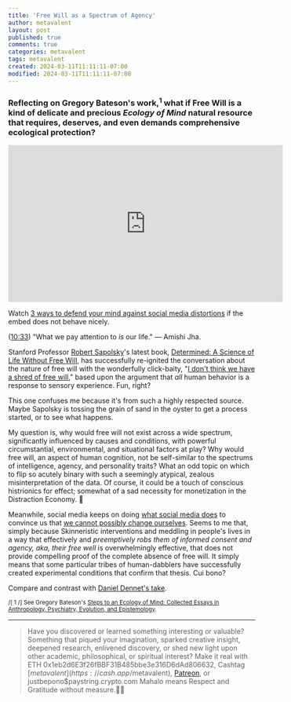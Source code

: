 ```yaml
---
title: 'Free Will as a Spectrum of Agency'
author: metavalent
layout: post
published: true
comments: true
categories: metavalent
tags: metavalent
created: 2024-03-11T11:11:11-07:00
modified: 2024-03-11T11:11:11-07:00
---
```


### Reflecting on Gregory Bateson's work,<sup>1</sup> what if Free Will is a kind of delicate and precious *Ecology of Mind* natural resource that requires, deserves, and even demands comprehensive ecological protection?

<!-- YouTube Player -->
<iframe id="ytplayer" type="text/html" class="center" loading=”lazy” width="560" height="320" src="https://www.youtube.com/embed/KuqSHi-yXAI" frameborder="0"></iframe>

Watch [3 ways to defend your mind against social media distortions](https://youtu.be/KuqSHi-yXAI) if the embed does not behave nicely.

([10:33](https://youtu.be/KuqSHi-yXAI?t=10m33s)) "What we pay attention to *is* our life." &mdash; Amishi Jha.

Stanford Professor [Robert Sapolsky](https://profiles.stanford.edu/robert-sapolsky?tab=publications)'s latest book, [Determined: A Science of Life Without Free Will](https://en.wikipedia.org/wiki/Determined:_A_Science_of_Life_Without_Free_Will), has successfully re-ignited the conversation about the nature of free will with the wonderfully click-baity, "[I don't think we have a shred of free will](https://youtu.be/RI3JCq9-bbM?t=13)," based upon the argument that *all* human behavior is a response to sensory experience. Fun, right?

This one confuses me because it's from such a highly respected source. Maybe Sapolsky is tossing the grain of sand in the oyster to get a process started, or to see what happens.

My question is, why would free will not exist across a wide spectrum, significantly influenced by causes and conditions, with powerful circumstantial, environmental, and situational factors at play? Why would free will, an aspect of human cognition, not be self-similar to the spectrums of intelligence, agency, and personality traits? What an odd topic on which to flip so acutely binary with such a seemingly atypical, zealous misinterpretation of the data. Of course, it could be a touch of conscious histrionics for effect; somewhat of a sad necessity for monetization in the Distraction Economy. 🤷

Meanwhile, social media keeps on doing [what social media does](https://youtu.be/KuqSHi-yXAI?t=821) to convince us that [we cannot possibly change ourselves](https://youtu.be/RI3JCq9-bbM?t=3m50s). Seems to me that, simply because Skinneristic interventions and meddling in people's lives in a way that effectively and *preemptively robs them of informed consent and agency, aka, their free well* is overwhelmingly effective, that does not provide compelling proof of the complete absence of free will. It simply means that some particular tribes of human-dabblers have successfully created experimental conditions that confirm that thesis. Cui bono?

Compare and contrast with [Daniel Dennet's take](https://metavalent.com/metavalent/2024/03/07/08-08-08-Dennet-On-Free-Will.html).

<small>/[ 1 /] See Gregory Bateson's [Steps to an Ecology of Mind: Collected Essays in Anthropology, Psychiatry, Evolution, and Epistemology](https://www.goodreads.com/book/show/152435.Steps_to_an_Ecology_of_Mind).</small>

---
> Have you discovered or learned something interesting or valuable? Something that piqued your imagination, sparked creative insight, deepened research, enlivened discovery, or shed new light upon other academic, philosophical, or spiritual interest? Make it real with ETH 0x1eb2d6E3f26fBBF31B485bbe3e316D6dAd806632, Cashtag [$metavalent](https://cash.app/$metavalent), [Patreon](https://patreon.com/metavalent), or justbepono$paystring.crypto.com Mahalo means Respect and Gratitude without measure.🙏🏼

